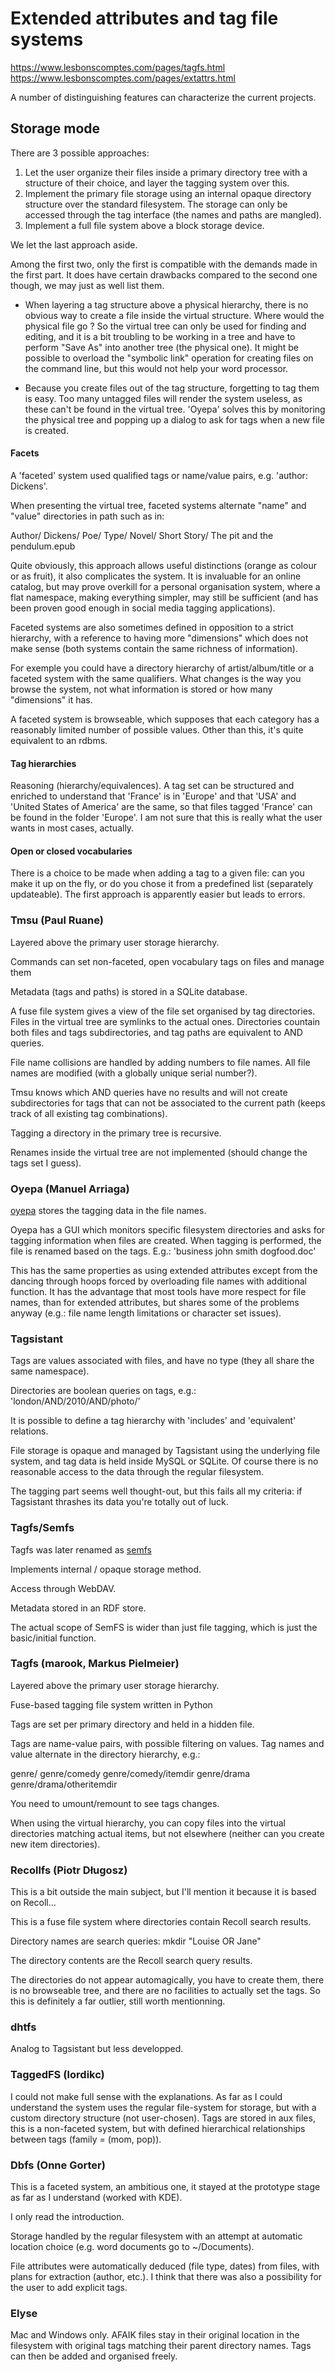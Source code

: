 # Extended attributes and tag file systems

https://www.lesbonscomptes.com/pages/tagfs.html
https://www.lesbonscomptes.com/pages/extattrs.html


A number of distinguishing features can characterize the current projects.

## Storage mode

There are 3 possible approaches:
1. Let the user organize their files inside a primary directory tree with a structure of their choice, and layer the tagging system over this.
2. Implement the primary file storage using an internal opaque directory structure over the standard filesystem. The storage can only be accessed through the tag interface (the names and paths are mangled).
3. Implement a full file system above a block storage device.


We let the last approach aside.

Among the first two, only the first is compatible with the demands made in the first part. It does have certain drawbacks compared to the second one though, we may just as well list them.

- When layering a tag structure above a physical hierarchy, there is no obvious way to create a file inside the virtual structure. Where would the physical file go ? So the virtual tree can only be used for finding and editing, and it is a bit troubling to be working in a tree and have to perform "Save As" into another tree (the physical one). It might be possible to overload the "symbolic link" operation for creating files on the command line, but this would not help your word processor.

- Because you create files out of the tag structure, forgetting to tag them is easy. Too many untagged files will render the system useless, as these can't be found in the virtual tree. 'Oyepa' solves this by monitoring the physical tree and popping up a dialog to ask for tags when a new file is created.


#### Facets

A 'faceted' system used qualified tags or name/value pairs, e.g. 'author: Dickens'.

When presenting the virtual tree, faceted systems alternate "name" and "value" directories in path such as in:

Author/
  Dickens/
  Poe/
    Type/
      Novel/
      Short Story/
        The pit and the pendulum.epub

Quite obviously, this approach allows useful distinctions (orange as colour or as fruit), it also complicates the system. It is invaluable for an online catalog, but may prove overkill for a personal organisation system, where a flat namespace, making everything simpler, may still be sufficient (and has been proven good enough in social media tagging applications).

Faceted systems are also sometimes defined in opposition to a strict hierarchy, with a reference to having more "dimensions" which does not make sense (both systems contain the same richness of information).

For exemple you could have a directory hierarchy of artist/album/title or a faceted system with the same qualifiers. What changes is the way you browse the system, not what information is stored or how many "dimensions" it has.

A faceted system is browseable, which supposes that each category has a reasonably limited number of possible values. Other than this, it's quite equivalent to an rdbms.

#### Tag hierarchies

Reasoning (hierarchy/equivalences). A tag set can be structured and enriched to understand that 'France' is in 'Europe' and that 'USA' and 'United States of America' are the same, so that files tagged 'France' can be found in the folder 'Europe'. I am not sure that this is really what the user wants in most cases, actually.

#### Open or closed vocabularies

There is a choice to be made when adding a tag to a given file: can you make it up on the fly, or do you chose it from a predefined list (separately updateable). The first approach is apparently easier but leads to errors.

### Tmsu (Paul Ruane)

Layered above the primary user storage hierarchy.

Commands can set non-faceted, open vocabulary tags on files and manage them

Metadata (tags and paths) is stored in a SQLite database.

A fuse file system gives a view of the file set organised by tag directories. Files in the virtual tree are symlinks to the actual ones. Directories countain both files and tags subdirectories, and tag paths are equivalent to AND queries.

File name collisions are handled by adding numbers to file names. All file names are modified (with a globally unique serial number?).

Tmsu knows which AND queries have no results and will not create subdirectories for tags that can not be associated to the current path (keeps track of all existing tag combinations).

Tagging a directory in the primary tree is recursive.

Renames inside the virtual tree are not implemented (should change the tags set I guess).

### Oyepa (Manuel Arriaga)

[oyepa][1] stores the tagging data in the file names.

Oyepa has a GUI which monitors specific filesystem directories and asks for tagging information when files are created. When tagging is performed, the file is renamed based on the tags. E.g.: 'business john smith dogfood.doc'

This has the same properties as using extended attributes except from the dancing through hoops forced by overloading file names with additional function. It has the advantage that most tools have more respect for file names, than for extended attributes, but shares some of the problems anyway (e.g.: file name length limitations or character set issues).

### Tagsistant

Tags are values associated with files, and have no type (they all share the same namespace).

Directories are boolean queries on tags, e.g.: 'london/AND/2010/AND/photo/'

It is possible to define a tag hierarchy with 'includes' and 'equivalent' relations.

File storage is opaque and managed by Tagsistant using the underlying file system, and tag data is held inside MySQL or SQLite. Of course there is no reasonable access to the data through the regular filesystem.

The tagging part seems well thought-out, but this fails all my criteria: if Tagsistant thrashes its data you're totally out of luck.

### Tagfs/Semfs

Tagfs was later renamed as [semfs][2]

Implements internal / opaque storage method.

Access through WebDAV.

Metadata stored in an RDF store.

The actual scope of SemFS is wider than just file tagging, which is just the basic/initial function.

### Tagfs (marook, Markus Pielmeier)

Layered above the primary user storage hierarchy.

Fuse-based tagging file system written in Python

Tags are set per primary directory and held in a hidden file.

Tags are name-value pairs, with possible filtering on values. Tag names and value alternate in the directory hierarchy, e.g.:

genre/
genre/comedy
genre/comedy/itemdir
genre/drama
genre/drama/otheritemdir

You need to umount/remount to see tags changes.

When using the virtual hierarchy, you can copy files into the virtual directories matching actual items, but not elsewhere (neither can you create new item directories).

### Recollfs (Piotr Długosz)

This is a bit outside the main subject, but I'll mention it because it is based on Recoll…

This is a fuse file system where directories contain Recoll search results.

Directory names are search queries: mkdir "Louise OR Jane"

The directory contents are the Recoll search query results.

The directories do not appear automagically, you have to create them, there is no browseable tree, and there are no facilities to actually set the tags. So this is definitely a far outlier, still worth mentionning.

### dhtfs

Analog to Tagsistant but less developped.

### TaggedFS (lordikc)

I could not make full sense with the explanations. As far as I could understand the system uses the regular file-system for storage, but with a custom directory structure (not user-chosen). Tags are stored in aux files, this is a non-faceted system, but with defined hierarchical relationships between tags (family = (mom, pop)).

### Dbfs (Onne Gorter)

This is a faceted system, an ambitious one, it stayed at the prototype stage as far as I understand (worked with KDE).

I only read the introduction.

Storage handled by the regular filesystem with an attempt at automatic location choice (e.g. word documents go to ~/Documents).

File attributes were automatically deduced (file type, dates) from files, with plans for extraction (author, etc.). I think that there was also a possibility for the user to add explicit tags.

### Elyse

Mac and Windows only. AFAIK files stay in their original location in the filesystem with original tags matching their parent directory names. Tags can then be added and organised freely.

[1]: http://pages.stern.nyu.edu/~marriaga/software/oyepa/
[2]: http://semanticweb.org/wiki/SemFS
